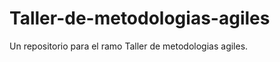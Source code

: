 Taller-de-metodologias-agiles
=============================

Un repositorio para el ramo Taller de metodologias agiles.